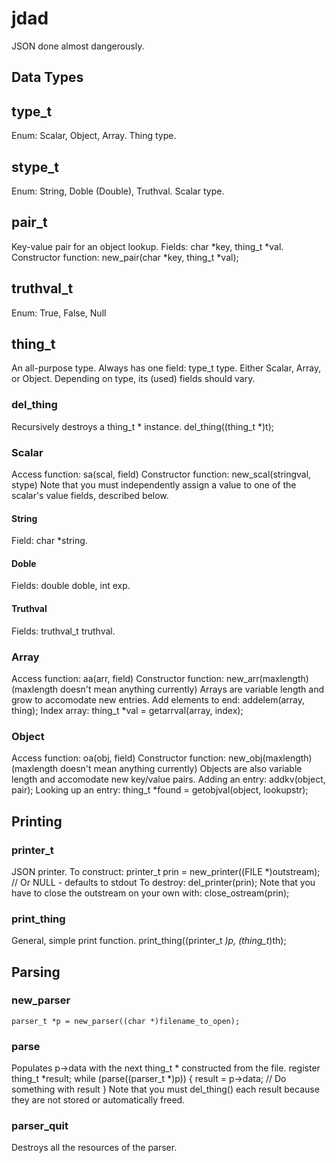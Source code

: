 # jdad

JSON done almost dangerously.

## Data Types
## type_t
Enum: Scalar, Object, Array. Thing type.
## stype_t
Enum: String, Doble (Double), Truthval. Scalar type.
## pair_t
Key-value pair for an object lookup. Fields: char *key, thing_t *val.
Constructor function: new_pair(char *key, thing_t *val);
## truthval_t
Enum: True, False, Null
## thing_t
An all-purpose type. 
Always has one field: type_t type. Either Scalar, Array, or Object.
Depending on type, its (used) fields should vary.
### del_thing
Recursively destroys a thing_t * instance.
	del_thing((thing_t *)t);
### Scalar
Access function: sa(scal, field)
Constructor function: new_scal(stringval, stype)
Note that you must independently assign a value to one of the scalar's value fields, described below.
#### String
Field: char *string.
#### Doble
Fields: double doble, int exp.
#### Truthval
Fields: truthval_t truthval.
### Array
Access function: aa(arr, field)
Constructor function: new_arr(maxlength) (maxlength doesn't mean anything currently)
Arrays are variable length and grow to accomodate new entries.
Add elements to end:
	addelem(array, thing);
Index array:
	thing_t *val = getarrval(array, index);
### Object
Access function: oa(obj, field)
Constructor function: new_obj(maxlength) (maxlength doesn't mean anything currently)
Objects are also variable length and accomodate new key/value pairs.
Adding an entry: 
	addkv(object, pair);
Looking up an entry: 
	thing_t *found = getobjval(object, lookupstr);

## Printing
### printer_t
JSON printer.
To construct:
	printer_t prin = new_printer((FILE *)outstream); // Or NULL - defaults to stdout
To destroy:
	del_printer(prin);
Note that you have to close the outstream on your own with:
	close_ostream(prin);
### print_thing
General, simple print function.
	print_thing((printer_t *)p, (thing_t*)th);

## Parsing
### new_parser
	parser_t *p = new_parser((char *)filename_to_open);
### parse
Populates p->data with the next thing_t * constructed from the file.
	register thing_t *result;
	while (parse((parser_t *)p))
	{
		result = p->data;
		// Do something with result
	}
Note that you must del_thing() each result because they are not stored or automatically freed.
### parser_quit
Destroys all the resources of the parser.
